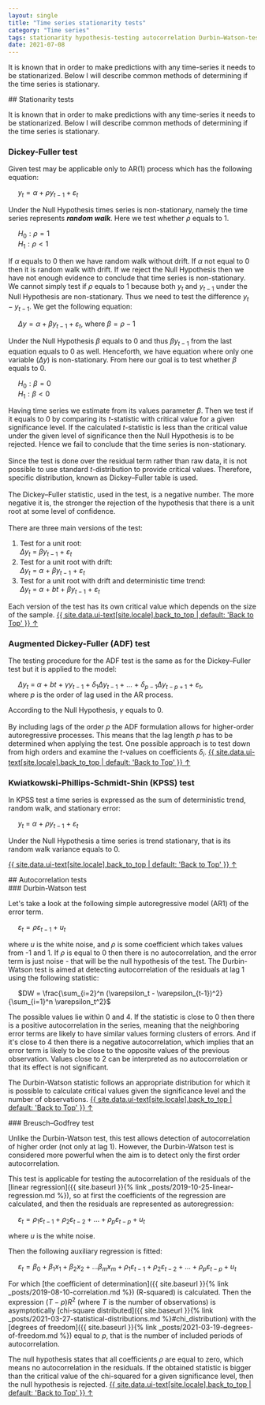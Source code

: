 ```yaml
---
layout: single
title: "Time series stationarity tests"
category: "Time series"
tags: stationarity hypothesis-testing autocorrelation Durbin–Watson-test Durbin–Watson-statistic residuals white-noise error-term Breusch–Godfrey-test hypothesis-testing
date: 2021-07-08
---
```


It is known that in order to make predictions with any time-series it needs to be stationarized. Below I will describe common methods of determining if the time series is stationary.

<div id='stationatity_tests'/>
## Stationarity tests

It is known that in order to make predictions with any time-series it needs to be stationarized. Below I will describe common methods of determining if the time series is stationary.

### Dickey-Fuller test

Given test may be applicable only to AR(1) process which has the following equation: <br>

&nbsp;&nbsp;&nbsp;&nbsp;
$y_t = \alpha + \rho y_{t-1} + \varepsilon_t$

Under the Null Hypothesis times series is non-stationary, namely the time series represents *__random walk__*. Here we test whether $\rho$ equals to 1. <br>

&nbsp;&nbsp;&nbsp;&nbsp;
$H_0: \rho = 1$ <br>
&nbsp;&nbsp;&nbsp;&nbsp;
$H_1: \rho < 1$

If $\alpha$ equals to 0 then we have random walk without drift. If $\alpha$ not equal to 0 then it is random walk with drift. If we reject the Null Hypothesis then we have not enough evidence to conclude that time series is non-stationary.<br>
We cannot simply test if $\rho$ equals to 1 because both $y_t$ and $y_{t-1}$ under the Null Hypothesis are non-stationary. Thus we need to test the difference $y_t - y_{t-1}$. We get the following equation:<br>

&nbsp;&nbsp;&nbsp;&nbsp;
$\Delta y = \alpha + \beta y_{t-1} + \varepsilon_t$,
where $\beta = \rho - 1$<br>

Under the Null Hypothesis $\beta$ equals to 0 and thus $\beta y_{t-1}$ from the last equation equals to 0 as well. Henceforth, we have equation where only one variable ($\Delta y$) is non-stationary. From here our goal is to test whether $\beta$ equals to 0. <br>

&nbsp;&nbsp;&nbsp;&nbsp;
$H_0: \beta = 0$ <br>
&nbsp;&nbsp;&nbsp;&nbsp;
$H_1: \beta < 0$

Having time series we estimate from its values parameter $\beta$. Then we test if it equals to 0 by comparing its $t$-statistic with critical value for a given significance level. If the calculated $t$-statistic is less than the critical value under the given level of significance then the Null Hypothesis is to be rejected. Hence we fail to conclude that the time series is non-stationary.<br>
<br>
Since the test is done over the residual term rather than raw data, it is not possible to use standard $t$-distribution to provide critical values. Therefore, specific distribution, known as Dickey–Fuller table is used.<br>
<br>
The Dickey–Fuller statistic, used in the test, is a negative number. The more negative it is, the stronger the rejection of the hypothesis that there is a unit root at some level of confidence.<br>
<br>
There are three main versions of the test:

1. Test for a unit root:<br>
$\Delta y_{t}$ = $\beta y_{t-1}$ + $\varepsilon_t$
2. Test for a unit root with drift:<br>
$\Delta y_{t}$ = $\alpha$ + $\beta y_{t-1}$ + $\varepsilon_t$
3. Test for a unit root with drift and deterministic time trend:<br>
$\Delta y_{t}$ = $\alpha$ + $bt$ + $\beta y_{t-1}$ + $\varepsilon_t$

Each version of the test has its own critical value which depends on the size of the sample.
<a href="#page-title" class="back-to-top">{{ site.data.ui-text[site.locale].back_to_top | default: 'Back to Top' }} &uarr;</a>

### Augmented Dickey-Fuller (ADF) test

The testing procedure for the ADF test is the same as for the Dickey–Fuller test but it is applied to the model:<br>

&nbsp;&nbsp;&nbsp;&nbsp;
$\Delta y_{t}$ = $\alpha$ + $bt$ + $\gamma y_{t-1}$ + $\delta_1 \Delta y_{t-1}$ + ... + $\delta_{p-1} \Delta y_{t-p+1}$ + $\varepsilon_t$,<br>
where $p$ is the order of lag used in the AR process.

According to the Null Hypothesis, $\gamma$ equals to 0. <br>
<br>
By including lags of the order $p$ the ADF formulation allows for higher-order autoregressive processes. This means that the lag length $p$ has to be determined when applying the test. One possible approach is to test down from high orders and examine the $t$-values on coefficients $\delta_i$.
<a href="#page-title" class="back-to-top">{{ site.data.ui-text[site.locale].back_to_top | default: 'Back to Top' }} &uarr;</a>

### Kwiatkowski-Phillips-Schmidt-Shin (KPSS) test

In KPSS test a time series is expressed as the sum of deterministic trend, random walk, and stationary error:<br>

&nbsp;&nbsp;&nbsp;&nbsp;
$y_t$ = $\alpha$ + $\rho y_{t-1}$ + $\varepsilon_t$

Under the Null Hypothesis a time series is trend stationary, that is its random walk variance equals to 0.

<a href="#page-title" class="back-to-top">{{ site.data.ui-text[site.locale].back_to_top | default: 'Back to Top' }} &uarr;</a>

<div id='autocorrelation_tests'/>
## Autocorrelation tests

<div id='durbin_watson'/>
### Durbin-Watson test

Let's take a look at the following simple autoregressive model (AR1) of the error term.

&nbsp;&nbsp;&nbsp;&nbsp;
$\varepsilon_t = \rho \varepsilon_{t-1} + u_t$

where $u$ is the white noise, and $\rho$ is some coefficient which takes values from -1 and 1. If $\rho$ is equal to 0 then there is no autocorrelation, and the error term is just noise - that will be the null hypothesis of the test. The Durbin-Watson test is aimed at detecting autocorrelation of the residuals at lag 1 using the following statistic:

&nbsp;&nbsp;&nbsp;&nbsp;
$DW = \frac{\sum_{i=2}^n (\varepsilon_t - \varepsilon_{t-1})^2}{\sum_{i=1}^n \varepsilon_t^2}$

The possible values lie within 0 and 4. If the statistic is close to 0 then there is a positive autocorrelation in the series, meaning that the neighboring error terms are likely to have similar values forming clusters of errors. And if it's close to 4 then there is a negative autocorrelation, which implies that an error term is likely to be close to the opposite values of the previous observation. Values close to 2 can be interpreted as no autocorrelation or that its effect is not significant.

The Durbin-Watson statistic follows an appropriate distribution for which it is possible to calculate critical values given the significance level and the number of observations.
<a href="#page-title" class="back-to-top">{{ site.data.ui-text[site.locale].back_to_top | default: 'Back to Top' }} &uarr;</a>

<div id='breusch_godfrey'/>
### Breusch–Godfrey test

Unlike the Durbin-Watson test, this test allows detection of autocorrelation of higher order (not only at lag 1). However, the Durbin-Watson test is considered more powerful when the aim is to detect only the first order autocorrelation.

This test is applicable for testing the autocorrelation of the residuals of the [linear regression]({{ site.baseurl }}{% link _posts/2019-10-25-linear-regression.md %}), so at first the coefficients of the regression are calculated, and then the residuals are represented as autoregression:

&nbsp;&nbsp;&nbsp;&nbsp;
$\varepsilon_t = \rho_1 \varepsilon_{t-1} + \rho_2 \varepsilon_{t-2} + ... + \rho_p \varepsilon_{t-p} + u_t$

where $u$ is the white noise.

Then the following auxiliary regression is fitted:

&nbsp;&nbsp;&nbsp;&nbsp;
$\varepsilon_t = \beta_0 + \beta_1 x_1 + \beta_2 x_2 + ... \beta_m x_m + \rho_1 \varepsilon_{t-1} + \rho_2 \varepsilon_{t-2} + ... + \rho_p \varepsilon_{t-p} + u_t$

For which [the coefficient of determination]({{ site.baseurl }}{% link _posts/2019-08-10-correlation.md %}) (R-squared) is calculated. Then the expression $(T-p) R^2$ (where $T$ is the number of observations) is asymptotically [chi-square distributed]({{ site.baseurl }}{% link _posts/2021-03-27-statistical-distributions.md %}#chi_distribution) with the [degrees of freedom]({{ site.baseurl }}{% link _posts/2021-03-19-degrees-of-freedom.md %}) equal to $p$, that is the number of included periods of autocorrelation.

The null hypothesis states that all coefficients $\rho$ are equal to zero, which means no autocorrelation in the residuals. If the obtained statistic is bigger than the critical value of the chi-squared for a given significance level, then the null hypothesis is rejected. 
<a href="#page-title" class="back-to-top">{{ site.data.ui-text[site.locale].back_to_top | default: 'Back to Top' }} &uarr;</a>